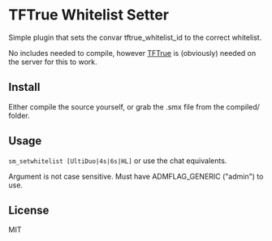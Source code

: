 # TFTrue Whitelist Setter
Simple plugin that sets the convar tftrue_whitelist_id to the correct whitelist. 

No includes needed to compile, however [TFTrue](https://github.com/AnAkkk/TFTrue) is (obviously) needed on the server for this to work.

## Install
Either compile the source yourself, or grab the .smx file from the compiled/ folder.

## Usage
`sm_setwhitelist [UltiDuo|4s|6s|HL]` or use the chat equivalents.

Argument is not case sensitive. Must have ADMFLAG_GENERIC ("admin") to use.
## License
MIT
